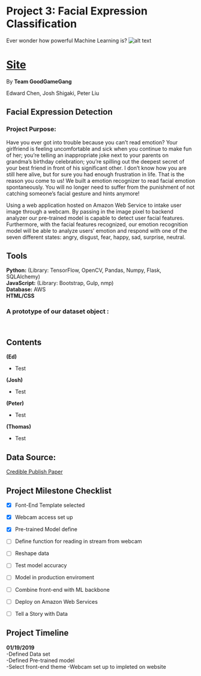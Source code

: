 # Project 3: Facial Expression Classification

Ever wonder how powerful Machine Learning is?
![alt text]()

# [Site]()

By **Team GoodGameGang**


Edward Chen, Josh Shigaki, Peter Liu  
  


## Facial Expression Detection

### Project Purpose: 
Have you ever got into trouble because you can’t read emotion? Your girlfriend is feeling uncomfortable and sick when you continue to make fun of her; you’re telling an inappropriate joke next to your parents on grandma’s birthday celebration; you’re spilling out the deepest secret of your best friend in front of his significant other. I don’t know how you are still here alive, but for sure you had enough frustration in life. That is the reason you come to us! We built a emotion recognizer to read facial emotion spontaneously. You will no longer need to suffer from the punishment of not catching someone’s facial gesture and hints anymore!

Using a web application hosted on Amazon Web Service to intake user image through a webcam. By passing in the image pixel to backend analyzer our pre-trained model is capable to detect user facial features. Furthermore, with the facial features recognized, our emotion recognition model will be able to analyze users’ emotion and respond with one of the seven different states: angry, disgust, fear, happy, sad, surprise, neutral.
 
## Tools
**Python:** (Library: TensorFlow, OpenCV, Pandas, Numpy, Flask, SQLAlchemy)  
**JavaScript:** (Library: Bootstrap, Gulp, nmp)   
**Database:** AWS  
**HTML/CSS** 

### A prototype of our dataset object :
	
``` 
 
```

## Contents

**(Ed)**  
- Test
  
**(Josh)**  
- Test  

**(Peter)**  
- Test

**(Thomas)**  
- Test  


## Data Source:
[Credible Publish Paper]()



## Project Milestone Checklist     
- [x] Font-End Template selected  
- [x] Webcam access set up  
- [x] Pre-trained Model define  
- [ ] Define function for reading in stream from webcam
- [ ] Reshape data
- [ ] Test model accuracy
- [ ] Model in production enviroment
- [ ] Combine front-end with ML backbone
- [ ] Deploy on Amazon Web Services
- [ ] Tell a Story with Data


## Project Timeline
**01/19/2019**  
	-Defined Data set  
	-Defined Pre-trained model  
	-Select front-end theme
	-Webcam set up to impleted on website  
	
	
